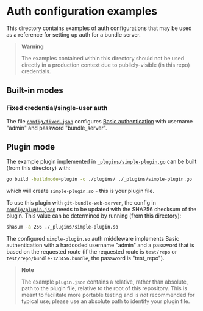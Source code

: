 # Auth configuration examples

This directory contains examples of auth configurations that may be used as a
reference for setting up auth for a bundle server.

> **Warning**
>
> The examples contained within this directory should not be used directly in a
> production context due to publicly-visible (in this repo) credentials.

## Built-in modes

### Fixed credential/single-user auth

The file [`config/fixed.json`][fixed-config] configures [Basic
authentication][basic] with username "admin" and password "bundle_server".

[fixed-config]: ./config/fixed.json
[basic]: ../../docs/technical/auth-config.md#basic-auth-server-wide

## Plugin mode

The example plugin implemented in [`_plugins/simple-plugin.go`][simple-plugin]
can be built (from this directory) with:

```bash
go build -buildmode=plugin -o ./plugins/ ./_plugins/simple-plugin.go
```

which will create `simple-plugin.so` - this is your plugin file.

To use this plugin with `git-bundle-web-server`, the config in
[`config/plugin.json`][plugin-config] needs to be updated with the SHA256
checksum of the plugin. This value can be determined by running (from this
directory):

```bash
shasum -a 256 ./_plugins/simple-plugin.so
```

The configured `simple-plugin.so` auth middleware implements Basic
authentication with a hardcoded username "admin" and a password that is based on
the requested route (if the requested route is `test/repo` or
`test/repo/bundle-123456.bundle`, the password is "test_repo").

> **Note**
>
> The example `plugin.json` contains a relative, rather than absolute, path to
> the plugin file, relative to the root of this repository. This is meant to
> facilitate more portable testing and is  _not_ recommended for typical use;
> please use an absolute path to identify your plugin file.

[simple-plugin]: ./_plugins/simple-plugin.go
[plugin-config]: ./config/plugin.json

